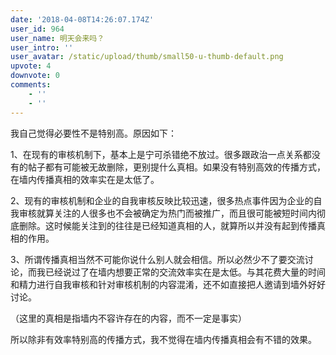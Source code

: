 ```yaml
---
date: '2018-04-08T14:26:07.174Z'
user_id: 964
user_name: 明天会来吗？
user_intro: ''
user_avatar: /static/upload/thumb/small50-u-thumb-default.png
upvote: 4
downvote: 0
comments:
    - ''
    - ''
---
```


我自己觉得必要性不是特别高。原因如下：

1、在现有的审核机制下，基本上是宁可杀错绝不放过。很多跟政治一点关系都没有的帖子都有可能被无故删除，更别提什么真相。如果没有特别高效的传播方式，在墙内传播真相的效率实在是太低了。

2、现有的审核机制和企业的自我审核反映比较迅速，很多热点事件因为企业的自我审核就算关注的人很多也不会被确定为热门而被推广，而且很可能被短时间内彻底删除。这时候能关注到的往往是已经知道真相的人，就算所以并没有起到传播真相的作用。

3、所谓传播真相当然不可能你说什么别人就会相信。所以必然少不了要交流讨论，而我已经说过了在墙内想要正常的交流效率实在是太低。与其花费大量的时间和精力进行自我审核和针对审核机制的内容混淆，还不如直接把人邀请到墙外好好讨论。

（这里的真相是指墙内不容许存在的内容，而不一定是事实）

  

所以除非有效率特别高的传播方式，我不觉得在墙内传播真相会有不错的效果。
